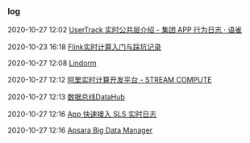 ###  log

2020-10-27 12:02 [UserTrack 实时公共层介绍 - 集团 APP 行为日志 · 语雀](https://yuque.antfin-inc.com/dtstream/nqf69x/zoir6o)

2020-10-23 16:18 [Flink实时计算入门与踩坑记录](https://www.atatech.org/articles/183598?spm=ata.13269325.0.0.307649faT11BAR)

2020-10-27 12:08 [Lindorm](http://afanty.alibaba-inc.com/lindorm/static/index.html#/project/project-detail?id=63832c8dea264560852a5b6ae52d6dad)

2020-10-27 12:12 [阿里实时计算开发平台 - STREAM COMPUTE](https://sdp.alibaba-inc.com/zh/dark/#/profile/project)

2020-10-27 12:13 [数据总线DataHub](https://tt.alibaba-inc.com/datahub/projects/proj_tt_migrate/topics#yunTab)

2020-10-27 12:16 [App 快速接入 SLS 实时日志](https://www.atatech.org/articles/184930?spm=ata.13269325.0.0.281449faBpMdxw)

2020-10-27 12:16 [Apsara Big Data Manager](https://tesla.alibaba-inc.com/abm/?spm=ata.13261165.0.0.2ec175cdKpP9V9#/blink/portal/workbench/mproj/list)



